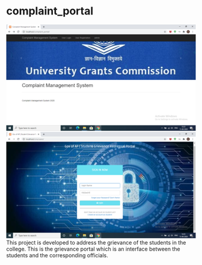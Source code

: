 # complaint_portal
![alt text](https://github.com/madhukundena/complaint_portal/blob/master/img1.png)
![alt text](https://github.com/madhukundena/complaint_portal/blob/master/img2.png)
This project is developed to address the grievance of the students in the college. 
This is the grievance portal which is an interface between the students and the corresponding officials.
